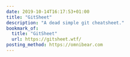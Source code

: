 ```yaml
---
date: 2019-10-14T16:17:53+01:00
title: "GitSheet"
description: "A dead simple git cheatsheet."
bookmark_of:
  title: "GitSheet"
  url: https://gitsheet.wtf/
posting_method: https://omnibear.com
---
```

